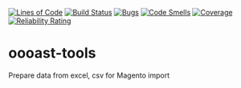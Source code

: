 [![Lines of Code](https://sonarcloud.io/api/project_badges/measure?project=pavru_oooast-tools&metric=ncloc)](https://sonarcloud.io/dashboard?id=pavru_oooast-tools) 
[![Build Status](https://travis-ci.org/pavru/oooast-tools.svg?branch=master)](https://travis-ci.org/pavru/oooast-tools) 
[![Bugs](https://sonarcloud.io/api/project_badges/measure?project=pavru_oooast-tools&metric=bugs)](https://sonarcloud.io/dashboard?id=pavru_oooast-tools) 
[![Code Smells](https://sonarcloud.io/api/project_badges/measure?project=pavru_oooast-tools&metric=code_smells)](https://sonarcloud.io/dashboard?id=pavru_oooast-tools) 
[![Coverage](https://sonarcloud.io/api/project_badges/measure?project=pavru_oooast-tools&metric=coverage)](https://sonarcloud.io/dashboard?id=pavru_oooast-tools) 
[![Reliability Rating](https://sonarcloud.io/api/project_badges/measure?project=pavru_oooast-tools&metric=reliability_rating)](https://sonarcloud.io/dashboard?id=pavru_oooast-tools)

# oooast-tools
Prepare data from excel, csv for Magento import
